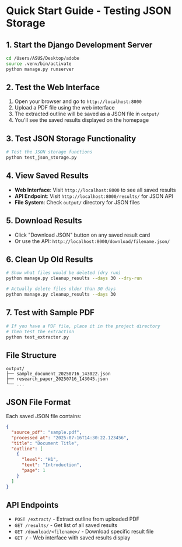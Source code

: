 # Quick Start Guide - Testing JSON Storage

## 1. Start the Django Development Server

```bash
cd /Users/ASUS/Desktop/adobe
source .venv/bin/activate
python manage.py runserver
```

## 2. Test the Web Interface

1. Open your browser and go to `http://localhost:8000`
2. Upload a PDF file using the web interface
3. The extracted outline will be saved as a JSON file in `output/`
4. You'll see the saved results displayed on the homepage

## 3. Test JSON Storage Functionality

```bash
# Test the JSON storage functions
python test_json_storage.py
```

## 4. View Saved Results

- **Web Interface**: Visit `http://localhost:8000` to see all saved results
- **API Endpoint**: Visit `http://localhost:8000/results/` for JSON API
- **File System**: Check `output/` directory for JSON files

## 5. Download Results

- Click "Download JSON" button on any saved result card
- Or use the API: `http://localhost:8000/download/filename.json/`

## 6. Clean Up Old Results

```bash
# Show what files would be deleted (dry run)
python manage.py cleanup_results --days 30 --dry-run

# Actually delete files older than 30 days
python manage.py cleanup_results --days 30
```

## 7. Test with Sample PDF

```bash
# If you have a PDF file, place it in the project directory
# Then test the extraction
python test_extractor.py
```

## File Structure

```
output/
├── sample_document_20250716_143022.json
├── research_paper_20250716_143045.json
└── ...
```

## JSON File Format

Each saved JSON file contains:
```json
{
  "source_pdf": "sample.pdf",
  "processed_at": "2025-07-16T14:30:22.123456",
  "title": "Document Title",
  "outline": [
    {
      "level": "H1",
      "text": "Introduction",
      "page": 1
    }
  ]
}
```

## API Endpoints

- `POST /extract/` - Extract outline from uploaded PDF
- `GET /results/` - Get list of all saved results
- `GET /download/<filename>/` - Download specific result file
- `GET /` - Web interface with saved results display
